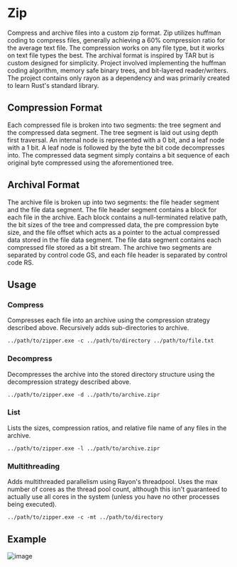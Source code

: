 # Zip
Compress and archive files into a custom zip format. 
Zip utilizes huffman coding to compress files, generally achieving a 60% compression ratio for the average text file. 
The compression works on any file type, but it works on text file types the best. 
The archival format is inspired by TAR but is custom designed for simplicity. 
Project involved implementing the huffman coding algorithm, memory safe binary trees, and bit-layered reader/writers. 
The project contains only rayon as a dependency and was primarily created to learn Rust's standard library.

## Compression Format
Each compressed file is broken into two segments: the tree segment and the compressed data segment. 
The tree segment is laid out using depth first traversal. An internal node is represented with a 0 bit, and a leaf node with a 1 bit. 
A leaf node is followed by the byte the bit code decompresses into.
The compressed data segment simply contains a bit sequence of each original byte compressed using the aforementioned tree.

## Archival Format
The archive file is broken up into two segments: the file header segment and the file data segment. 
The file header segment contains a block for each file in the archive. 
Each block contains a null-terminated relative path, the bit sizes of the tree and compressed data, the pre compression byte size, and the file offset which acts as a pointer to the actual compressed data stored in the file data segment. 
The file data segment contains each compressed file stored as a bit stream. 
The archive two segments are separated by control code GS, and each file header is separated by control code RS.

## Usage

### Compress
Compresses each file into an archive using the compression strategy described above. Recursively adds sub-directories to archive.

```../path/to/zipper.exe -c ../path/to/directory ../path/to/file.txt```

### Decompress
Decompresses the archive into the stored directory structure using the decompression strategy described above.

```../path/to/zipper.exe -d ../path/to/archive.zipr```

### List
Lists the sizes, compression ratios, and relative file name of any files in the archive. 

```../path/to/zipper.exe -l ../path/to/archive.zipr```

### Multithreading
Adds multithreaded parallelism using Rayon's threadpool. Uses the max number of cores as the thread pool count, although this isn't guaranteed to actually use all cores in the system (unless you have no other processes being executed).

```../path/to/zipper.exe -c -mt ../path/to/directory```

## Example
![image](https://github.com/JosephPrichard/Zipper/assets/58538077/6d8365f2-a7a8-45b1-96d3-632350a65184)


